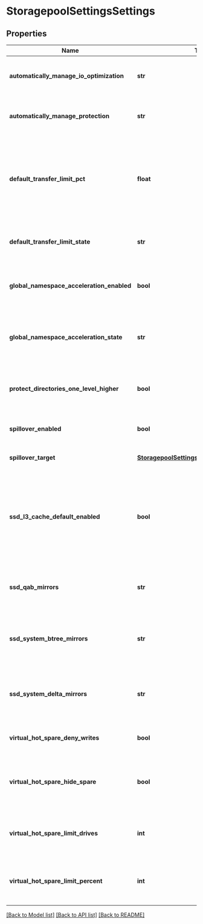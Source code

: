 # StoragepoolSettingsSettings

## Properties
Name | Type | Description | Notes
------------ | ------------- | ------------- | -------------
**automatically_manage_io_optimization** | **str** | Automatically manage IO optimization settings on files. | 
**automatically_manage_protection** | **str** | Automatically manage protection settings on files. | 
**default_transfer_limit_pct** | **float** | Applies to all storagepools that fall back on the default transfer limit. Stop moving files to this pool when this limit is met | [optional] 
**default_transfer_limit_state** | **str** | How the default transfer limit value is applied | [optional] 
**global_namespace_acceleration_enabled** | **bool** | Optimize namespace operations by storing metadata on SSDs. | 
**global_namespace_acceleration_state** | **str** | Whether or not namespace operation optimizations are currently in effect. | 
**protect_directories_one_level_higher** | **bool** | Automatically add additional protection level to all directories. | 
**spillover_enabled** | **bool** | Spill writes into other pools as needed. | 
**spillover_target** | [**StoragepoolSettingsSettingsSpilloverTarget**](StoragepoolSettingsSettingsSpilloverTarget.md) | Target pool for spilled writes. | 
**ssd_l3_cache_default_enabled** | **bool** | The L3 Cache default enabled state. This specifies whether L3 Cache should be enabled on new node pools. | 
**ssd_qab_mirrors** | **str** | Controls number of mirrors of QAB blocks to place on SSDs. | 
**ssd_system_btree_mirrors** | **str** | Controls number of mirrors of system B-tree blocks to place on SSDs. | 
**ssd_system_delta_mirrors** | **str** | Controls number of mirrors of system delta blocks to place on SSDs. | 
**virtual_hot_spare_deny_writes** | **bool** | Deny writes into reserved virtual hot spare space. | 
**virtual_hot_spare_hide_spare** | **bool** | Hide reserved virtual hot spare space from free space counts. | 
**virtual_hot_spare_limit_drives** | **int** | The number of drives to reserve for the virtual hot spare, from 0-4. | 
**virtual_hot_spare_limit_percent** | **int** | The percent space to reserve for the virtual hot spare, from 0-20. | 

[[Back to Model list]](../README.md#documentation-for-models) [[Back to API list]](../README.md#documentation-for-api-endpoints) [[Back to README]](../README.md)


